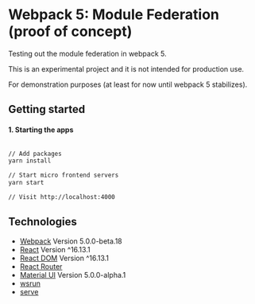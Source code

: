 # Webpack 5: Module Federation (proof of concept) 

Testing out the module federation in webpack 5.

This is an experimental project and it is not intended for production use. 

For demonstration purposes (at least for now until webpack 5 stabilizes).

## Getting started


#### 1. Starting the apps 

```sh

// Add packages 
yarn install

// Start micro frontend servers 
yarn start 

// Visit http://localhost:4000

```

## Technologies

- [Webpack](https://github.com/webpack/webpack) Version 5.0.0-beta.18
- [React](https://github.com/facebook/react) Version ^16.13.1
- [React DOM](https://github.com/facebook/react) Version ^16.13.1
- [React Router](https://github.com/ReactTraining/react-router)
- [Material UI](https://github.com/mui-org/material-ui) Version 5.0.0-alpha.1
- [wsrun](https://github.com/hfour/wsrun) 
- [serve](https://github.com/vercel/serve) 
